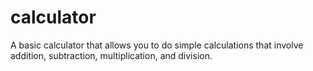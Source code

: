 # calculator
A basic calculator that allows you to do simple calculations that involve addition, subtraction, multiplication, and division.
